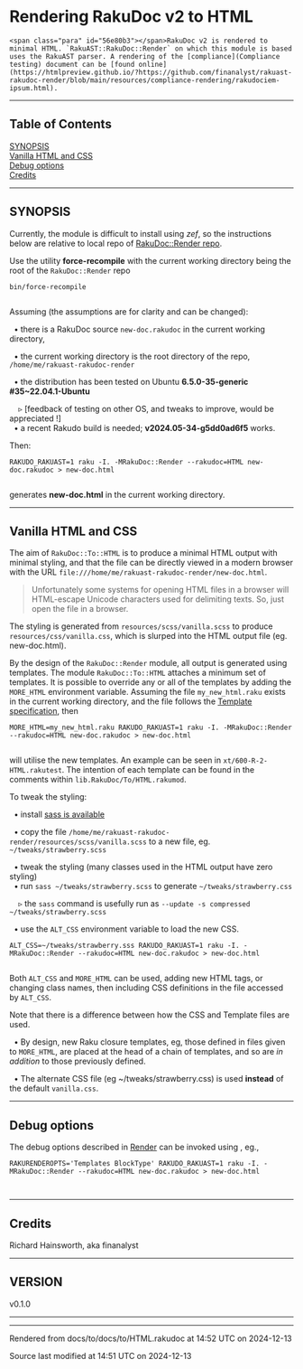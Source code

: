 
# Rendering RakuDoc v2 to HTML

	<span class="para" id="56e80b3"></span>RakuDoc v2 is rendered to minimal HTML. `RakuAST::RakuDoc::Render` on which this module is based uses the RakuAST parser. A rendering of the [compliance](Compliance testing) document can be [found online](https://htmlpreview.github.io/?https://github.com/finanalyst/rakuast-rakudoc-render/blob/main/resources/compliance-rendering/rakudociem-ipsum.html). 



----

## Table of Contents

<a href="#SYNOPSIS">SYNOPSIS</a>   
<a href="#Vanilla_HTML_and_CSS">Vanilla HTML and CSS</a>   
<a href="#Debug_options">Debug options</a>   
<a href="#Credits">Credits</a>   



----

## SYNOPSIS<div id="SYNOPSIS"> </div>


<span class="para" id="30eb8e2"></span>Currently, the module is difficult to install using *zef*, so the instructions below are relative to local repo of [RakuDoc::Render repo](https://github.com/finanalyst/rakuast-rakudoc-render.git). 

<span class="para" id="abac553"></span>Use the utility **force-recompile** with the current working directory being the root of the `RakuDoc::Render` repo 


```
bin/force-recompile


```
<span class="para" id="915319d"></span>Assuming (the assumptions are for clarity and can be changed): 



&nbsp;&nbsp;• <span class="para" id="4991088"></span>there is a RakuDoc source `new-doc.rakudoc` in the current working directory, 

  
&nbsp;&nbsp;• <span class="para" id="0418014"></span>the current working directory is the root directory of the repo, `/home/me/rakuast-rakudoc-render` 

  
&nbsp;&nbsp;• <span class="para" id="e818663"></span>the distribution has been tested on Ubuntu **6.5.0-35-generic #35~22.04.1-Ubuntu** 

  
&nbsp;&nbsp;&nbsp;&nbsp;▹ [feedback of testing on other OS, and tweaks to improve, would be appreciated !]  
&nbsp;&nbsp;• <span class="para" id="2bfd9b9"></span>a recent Rakudo build is needed; **v2024.05-34-g5dd0ad6f5** works. 

  
<span class="para" id="5e03f63"></span>Then: 


```
RAKUDO_RAKUAST=1 raku -I. -MRakuDoc::Render --rakudoc=HTML new-doc.rakudoc > new-doc.html


```
<span class="para" id="7d4d562"></span>generates **new-doc.html** in the current working directory. 


----

## Vanilla HTML and CSS<div id="Vanilla_HTML_and_CSS"> </div>
<span class="para" id="679a6d0"></span>The aim of `RakuDoc::To::HTML` is to produce a minimal HTML output with minimal styling, and that the file can be directly viewed in a modern browser with the URL `file:///home/me/rakuast-rakudoc-render/new-doc.html`. 

> Unfortunately some systems for opening HTML files in a browser will HTML-escape Unicode characters used for delimiting texts. So, just open the file in a browser.

<span class="para" id="24461c8"></span>The styling is generated from `resources/scss/vanilla.scss` to produce `resources/css/vanilla.css`, which is slurped into the HTML output file (eg. new-doc.html). 

<span class="para" id="679229c"></span>By the design of the `RakuDoc::Render` module, all output is generated using templates. The module `RakuDoc::To::HTML` attaches a minimum set of templates. It is possible to override any or all of the templates by adding the `MORE_HTML` environment variable. Assuming the file `my_new_html.raku` exists in the current working directory, and the file follows the [Template specification](Templates), then 


```
MORE_HTML=my_new_html.raku RAKUDO_RAKUAST=1 raku -I. -MRakuDoc::Render --rakudoc=HTML new-doc.rakudoc > new-doc.html


```
<span class="para" id="1512028"></span>will utilise the new templates. An example can be seen in `xt/600-R-2-HTML.rakutest`. The intention of each template can be found in the comments within `lib.RakuDoc/To/HTML.rakumod`. 

<span class="para" id="4638f6f"></span>To tweak the styling: 



&nbsp;&nbsp;• <span class="para" id="90829df"></span>install [sass is available](https://sass-lang.com/guide/) 

  
&nbsp;&nbsp;• <span class="para" id="84ba3a3"></span>copy the file `/home/me/rakuast-rakudoc-render/resources/scss/vanilla.scss` to a new file, eg. `~/tweaks/strawberry.scss` 

  
&nbsp;&nbsp;• tweak the styling (many classes used in the HTML output have zero styling)  
&nbsp;&nbsp;• <span class="para" id="4458d47"></span>run `sass ~/tweaks/strawberry.scss` to generate `~/tweaks/strawberry.css` 

  
&nbsp;&nbsp;&nbsp;&nbsp;▹ <span class="para" id="58fb44d"></span>the `sass` command is usefully run as `--update -s compressed ~/tweaks/strawberry.scss` 

  
&nbsp;&nbsp;• <span class="para" id="a4d2021"></span>use the `ALT_CSS` environment variable to load the new CSS. 

  

```
ALT_CSS=~/tweaks/strawberry.sss RAKUDO_RAKUAST=1 raku -I. -MRakuDoc::Render --rakudoc=HTML new-doc.rakudoc > new-doc.html


```
<span class="para" id="1683933"></span>Both `ALT_CSS` and `MORE_HTML` can be used, adding new HTML tags, or changing class names, then including CSS definitions in the file accessed by `ALT_CSS`. 

<span class="para" id="818d78b"></span>Note that there is a difference between how the CSS and Template files are used. 



&nbsp;&nbsp;• <span class="para" id="0e27b56"></span>By design, new Raku closure templates, eg, those defined in files given to `MORE_HTML`, are placed at the head of a chain of templates, and so are *in addition* to those previously defined. 

  
&nbsp;&nbsp;• <span class="para" id="62fe5cd"></span>The alternate CSS file (eg ~/tweaks/strawberry.css) is used **instead** of the default `vanilla.css`. 

  

----

## Debug options<div id="Debug_options"> </div>
<span class="para" id="070f92d"></span>The debug options described in [Render](Render) can be invoked using , eg., 


```
RAKURENDEROPTS='Templates BlockType' RAKUDO_RAKUAST=1 raku -I. -MRakuDoc::Render --rakudoc=HTML new-doc.rakudoc > new-doc.html



```

----

## Credits<div id="Credits"> </div>
Richard Hainsworth, aka finanalyst




----

## VERSION<div id="VERSION_0"> </div>
v0.1.0





----

----

Rendered from docs/to/docs/to/HTML.rakudoc at 14:52 UTC on 2024-12-13

Source last modified at 14:51 UTC on 2024-12-13



